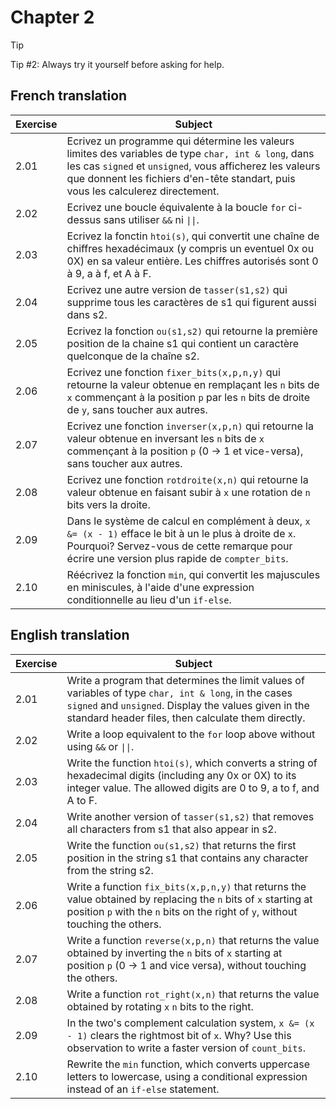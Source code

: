 # Chapter 2

> [!TIP]
> Tip #2: Always try it yourself before asking for help.

## French translation

| Exercise | Subject |
| --- | --- |
| 2.01 | Ecrivez un programme qui détermine les valeurs limites des variables de type `char, int & long`, dans les cas `signed` et `unsigned`, vous afficherez les valeurs que donnent les fichiers d'en-tête standart, puis vous les calculerez directement. |
| 2.02 | Ecrivez une boucle équivalente à la boucle `for` ci-dessus sans utiliser `&&` ni `\|\|`. |
| 2.03 | Ecrivez la fonctin `htoi(s)`, qui convertit une chaîne de chiffres hexadécimaux (y compris un eventuel 0x ou 0X) en sa valeur entière. Les chiffres autorisés sont 0 à 9, a à f, et A à F. |
| 2.04 | Ecrivez une autre version de `tasser(s1,s2)` qui supprime tous les caractères de s1 qui figurent aussi dans s2. |
| 2.05 | Ecrivez la fonction `ou(s1,s2)` qui retourne la première position de la chaine s1 qui contient un caractère quelconque de la chaîne s2. |
| 2.06 | Ecrivez une fonction `fixer_bits(x,p,n,y)` qui retourne la valeur obtenue en remplaçant les `n` bits de `x` commençant à la position `p` par les `n` bits de droite de `y`, sans toucher aux autres. |
| 2.07 | Ecrivez une fonction `inverser(x,p,n)` qui retourne la valeur obtenue en inversant les `n` bits de `x` commençant à la position `p` (0 -> 1 et vice-versa), sans toucher aux autres. |
| 2.08 | Ecrivez une fonction `rotdroite(x,n)` qui retourne la valeur obtenue en faisant subir à `x` une rotation de `n` bits vers la droite. |
| 2.09 | Dans le système de calcul en complément à deux, `x &= (x - 1)` efface le bit à un le plus à droite de `x`. Pourquoi? Servez-vous de cette remarque pour écrire une version plus rapide de `compter_bits`. |
| 2.10 | Réécrivez la fonction `min`, qui convertit les majuscules en miniscules, à l'aide d'une expression conditionnelle au lieu d'un `if-else`. |

## English translation

| Exercise | Subject |
| --- | --- |
| 2.01 | Write a program that determines the limit values of variables of type `char, int & long`, in the cases `signed` and `unsigned`. Display the values given in the standard header files, then calculate them directly. |
| 2.02 | Write a loop equivalent to the `for` loop above without using `&&` or `\|\|`. |
| 2.03 | Write the function `htoi(s)`, which converts a string of hexadecimal digits (including any 0x or 0X) to its integer value. The allowed digits are 0 to 9, a to f, and A to F. |
| 2.04 | Write another version of `tasser(s1,s2)` that removes all characters from s1 that also appear in s2. |
| 2.05 | Write the function `ou(s1,s2)` that returns the first position in the string s1 that contains any character from the string s2. |
| 2.06 | Write a function `fix_bits(x,p,n,y)` that returns the value obtained by replacing the `n` bits of `x` starting at position `p` with the `n` bits on the right of `y`, without touching the others. |
| 2.07 | Write a function `reverse(x,p,n)` that returns the value obtained by inverting the `n` bits of `x` starting at position `p` (0 -> 1 and vice versa), without touching the others. |
| 2.08 | Write a function `rot_right(x,n)` that returns the value obtained by rotating `x` `n` bits to the right. | 
| 2.09 | In the two's complement calculation system, `x &= (x - 1)` clears the rightmost bit of `x`. Why? Use this observation to write a faster version of `count_bits`. |
| 2.10 | Rewrite the `min` function, which converts uppercase letters to lowercase, using a conditional expression instead of an `if-else` statement. |